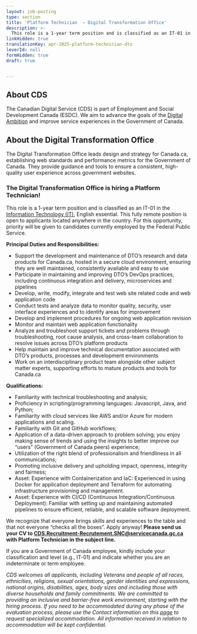 ```yaml
---
layout: job-posting
type: section
title: 'Platform Technician  — Digital Transformation Office'
description: >-
  This role is a 1-year term position and is classified as an IT-01 in the Information Technology (IT), English essential. This fully remote position is open to applicants located anywhere in the country.  For this opportunity, priority will be given to candidates currently employed by the Federal Public Service.
linkHidden: true
translationKey: apr-2025-platform-technician-dto
leverId: null
formHidden: true
draft: true


---
```


## About CDS 
 
The Canadian Digital Service (CDS) is part of Employment and Social Development Canada (ESDC). We aim to advance the goals of the [Digital Ambition](https://www.canada.ca/en/government/system/digital-government/government-canada-digital-operations-strategic-plans/canada-digital-ambition.html) and improve service experiences in the Government of Canada.

## About the Digital Transformation Office
The Digital Transformation Office leads design and strategy for Canada.ca, establishing web standards and performance metrics for the Government of Canada. They provide guidance and tools to ensure a consistent, high-quality user experience across government websites.

### **The Digital Transformation Office is hiring a Platform Technician!**
This role is a 1-year term position and is classified as an IT-01 in the [Information Technology (IT)](https://www.tbs-sct.canada.ca/agreements-conventions/view-visualiser-eng.aspx?id=31), English essential. This fully remote position is open to applicants located anywhere in the country.  For this opportunity, priority will be given to candidates currently employed by the Federal Public Service.

**Principal Duties and Responsibilities:**
- Support the development and maintenance of DTO’s research and data products for Canada.ca, hosted in a secure cloud environment, ensuring they are well maintained, consistently available and easy to use 
- Participate in maintaining and improving DTO’s DevOps practices, including continuous integration and delivery, microservices and pipelines 
- Develop, write, modify, integrate and test web site related code and web application code
- Conduct tests and analyze data to monitor quality, security, user interface experiences and to identify areas for improvement
- Develop and implement procedures for ongoing web application revision
- Monitor and maintain web application functionality
- Analyze and troubleshoot support tickets and problems through troubleshooting, root cause analysis, and cross-team collaboration to resolve issues across DTO’s platform products
- Help maintain and improve technical documentation associated with DTO’s products, processes and development environments 
- Work on an interdisciplinary product team alongside other subject matter experts, supporting efforts to mature products and tools for Canada.ca

**Qualifications:** 
- Familiarity with technical troubleshooting and analysis;
- Proficiency in scripting/programming languages: Javascript, Java, and Python;
- Familiarity with cloud services like AWS and/or Azure for modern applications and scaling.
- Familiarity with Git and GitHub workflows;
- Application of a data-driven approach to problem solving; you enjoy making sense of trends and using the insights to better improve our “users” (Government of Canada peers) experience;
- Utilization of the right blend of professionalism and friendliness in all communications;
- Promoting inclusive delivery and upholding impact, openness, integrity and fairness;
- Asset: Experience with Containerization and IaC: Experienced in using Docker for application deployment and Terraform for automating infrastructure provisioning and management.
- Asset: Experience with CI/CD (Continuous Integration/Continuous Deployment): Familiar with setting up and maintaining automated pipelines to ensure efficient, reliable, and scalable software deployment.

We recognize that everyone brings skills and experiences to the table and that not everyone “checks all the boxes”. Apply anyway! **Please send us your CV to CDS.Recruitment-Recrutement.SNC@servicecanada.gc.ca with Platform Technician in the subject line.**

If you are a Government of Canada employee, kindly include your classification and level (e.g., IT-01) and indicate whether you are an indeterminate or term employee. 

*CDS welcomes all applicants, including Veterans and people of all races, ethnicities, religions, sexual orientations, gender identities and expressions, national origins, disabilities, ages, body sizes and including those with diverse households and family commitments. We are committed to providing an inclusive and barrier-free work environment, starting with the hiring process. If you need to be accommodated during any phase of the evaluation process, please use the Contact information on this [page](https://www.canada.ca/en/public-service-commission/services/assessment-accommodation-page.html) to request specialized accommodation. All information received in relation to accommodation will be kept confidential.*
